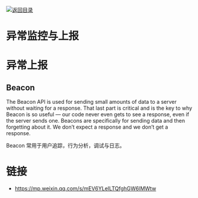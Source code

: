 [![返回目录](https://i.postimg.cc/50XLzC7C/image.png)](https://github.com/wx-chevalier/Web-Series/)

# 异常监控与上报

# 异常上报

## Beacon

The Beacon API is used for sending small amounts of data to a server without waiting for a response. That last part is critical and is the key to why Beacon is so useful — our code never even gets to see a response, even if the server sends one. Beacons are specifically for sending data and then forgetting about it. We don’t expect a response and we don’t get a response.

Beacon 常用于用户追踪，行为分析，调试与日志。

# 链接

- https://mp.weixin.qq.com/s/mEV6YLeILTQfghGW6lMWtw